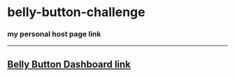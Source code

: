 # belly-button-challenge
### my personal host page link
---   
[Belly Button Dashboard link](https://manalbayoumi.github.io/)   
---   

